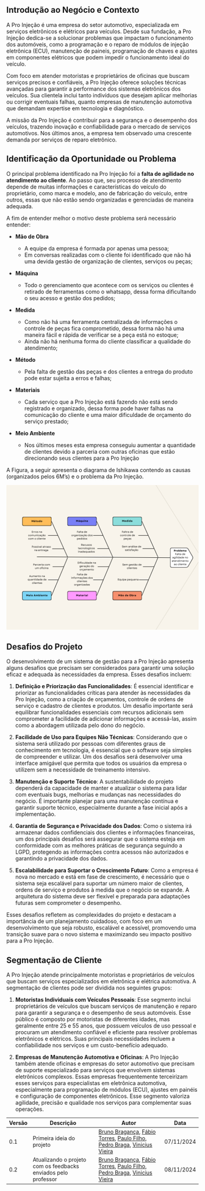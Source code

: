 ## Introdução ao Negócio e Contexto

A Pro Injeção é uma empresa do setor automotivo, especializada em serviços eletrônicos e elétricos para veículos. Desde sua fundação, a Pro Injeção dedica-se a solucionar problemas que impactam o funcionamento dos automóveis, como a programação e o reparo de módulos de injeção eletrônica (ECU), manutenção de paineis, programação de chaves e ajustes em componentes elétricos que podem impedir o funcionamento ideal do veículo.

Com foco em atender motoristas e proprietários de oficinas que buscam serviços precisos e confiáveis, a Pro Injeção oferece soluções técnicas avançadas para garantir a performance dos sistemas eletrônicos dos veículos. Sua clientela inclui tanto indivíduos que desejam aplicar melhorias ou corrigir eventuais falhas, quanto empresas de manutenção automotiva que demandam expertise em tecnologia e diagnóstico.

A missão da Pro Injeção é contribuir para a segurança e o desempenho dos veículos, trazendo inovação e confiabilidade para o mercado de serviços automotivos. Nos últimos anos, a empresa tem observado uma crescente demanda por serviços de reparo eletrônico.

## Identificação da Oportunidade ou Problema 
O principal problema identificado na Pro Injeção foi a **falta de agilidade no atendimento ao cliente**. Ao passo que, seu processo de atendimento depende de muitas informações e características do veículo do proprietário, como marca e modelo, ano de fabricação do veículo, entre outros, essas que não estão sendo organizadas e gerenciadas de maneira adequada. 

A fim de entender melhor o motivo deste problema será necessário entender:

- **Mão de Obra**
    - A equipe da empresa é formada por apenas uma pessoa;
    - Em conversas realizadas com o cliente foi identificado que não há uma devida gestão de organização de clientes, serviços ou peças;

- **Máquina**
    - Todo o gerenciamento que acontece com os serviços ou clientes é retirado de ferramentas como o whatsapp, dessa forma dificultando o seu acesso e gestão dos pedidos;

- **Medida**
    - Como não há uma ferramenta centralizada de informações o controle de peças fica comprometido, dessa forma não há uma maneira fácil e rápida de verificar se a peça está no estoque;
    - Ainda não há nenhuma forma do cliente classificar a qualidade do atendimento;

- **Método**
    - Pela falta de gestão das peças e dos clientes a entrega do produto pode estar sujeita a erros e falhas;

- **Materiais**
    - Cada serviço que a Pro Injeção está fazendo não está sendo registrado e organizado, dessa forma pode haver falhas na comunicação do cliente e uma maior dificuldade de orçamento do serviço prestado;

- **Meio Ambiente**
    - Nos últimos meses esta empresa conseguiu aumentar a quantidade de clientes devido a parceria com outras oficinas que estão direcionando seus clientes para a Pro Injeção

A Figura, a seguir apresenta o diagrama de Ishikawa contendo as causas (organizados pelos 6M’s) e o problema da Pro  Injeção. 

![fish-bone diagram](./assets/images/fish_bone.png)

## Desafios do Projeto

O desenvolvimento de um sistema de gestão para a Pro Injeção apresenta alguns desafios que precisam ser considerados para garantir uma solução eficaz e adequada às necessidades da empresa. Esses desafios incluem:

1. **Definição e Priorização das Funcionalidades**: É essencial identificar e priorizar as funcionalidades críticas para atender às necessidades da Pro Injeção, como a criação de orçamentos, controle de ordens de serviço e cadastro de clientes e produtos. Um desafio importante será equilibrar funcionalidades essenciais com recursos adicionais sem comprometer a facilidade de adicionar informações e acessá-las, assim como a abordagem utilizada pelo dono do negócio.

2. **Facilidade de Uso para Equipes Não Técnicas**: Considerando que o sistema será utilizado por pessoas com diferentes graus de conhecimento em tecnologia, é essencial que o software seja simples de compreender e utilizar. Um dos desafios será desenvolver uma interface amigável que permita que todos os usuários da empresa o utilizem sem a necessidade de treinamento intensivo.

3. **Manutenção e Suporte Técnico**: A sustentabilidade do projeto dependerá da capacidade de manter e atualizar o sistema para lidar com eventuais bugs, melhorias e mudanças nas necessidades do negócio. É importante planejar para uma manutenção contínua e garantir suporte técnico, especialmente durante a fase inicial após a implementação.

4. **Garantia de Segurança e Privacidade dos Dados**: Como o sistema irá armazenar dados confidenciais dos clientes e informações financeiras, um dos principais desafios será assegurar que o sistema esteja em conformidade com as melhores práticas de segurança seguindo a LGPD, protegendo as informações contra acessos não autorizados e garantindo a privacidade dos dados.

5. **Escalabilidade para Suportar o Crescimento Futuro**: Como a empresa é nova no mercado e está em fase de crescimento, é necessário que o sistema seja escalável para suportar um número maior de clientes, ordens de serviço e produtos à medida que o negócio se expande. A arquitetura do sistema deve ser flexível e preparada para adaptações futuras sem comprometer o desempenho.

Esses desafios refletem as complexidades do projeto e destacam a importância de um planejamento cuidadoso, com foco em um desenvolvimento que seja robusto, escalável e acessível, promovendo uma transição suave para o novo sistema e maximizando seu impacto positivo para a Pro Injeção.


## Segmentação de Cliente

A Pro Injeção atende principalmente motoristas e proprietários de veículos que buscam serviços especializados em eletrônica e elétrica automotiva. A segmentação de clientes pode ser dividida nos seguintes grupos:

1. **Motoristas Individuais com Veículos Pessoais**: Esse segmento inclui proprietários de veículos que buscam serviços de manutenção e reparo para garantir a segurança e o desempenho de seus automóveis. Esse público é composto por motoristas de diferentes idades, mas geralmente entre 25 e 55 anos, que possuem veículos de uso pessoal e procuram um atendimento confiável e eficiente para resolver problemas eletrônicos e elétricos. Suas principais necessidades incluem a confiabilidade nos serviços e um custo-benefício adequado.

2. **Empresas de Manutenção Automotiva e Oficinas**: A Pro Injeção também atende oficinas e empresas do setor automotivo que precisam de suporte especializado para serviços que envolvem sistemas eletrônicos complexos. Essas empresas frequentemente terceirizam esses serviços para especialistas em eletrônica automotiva, especialmente para programação de módulos (ECU), ajustes em painéis e configuração de componentes eletrônicos. Esse segmento valoriza agilidade, precisão e qualidade nos serviços para complementar suas operações.




| Versão | Descrição                 | Autor                   | Data       |
|--------|---------------------------|-------------------------|------------|
| 0.1    | Primeira ideia do projeto | [Bruno Bragança](http://github.com/BrunoBReis), [Fábio Torres](http://github.com/fabioaletorres), [Paulo Filho](http://github.com/PauloFilho2), [Pedro Braga](http://github.com/Stain19), [Vinicius Vieira](http://github.com/viniciusvieira00) | 07/11/2024 |
| 0.2    | Atualizando o projeto com os feedbacks enviados pelo professor | [Bruno Bragança](http://github.com/BrunoBReis), [Fábio Torres](http://github.com/fabioaletorres), [Paulo Filho](http://github.com/PauloFilho2), [Pedro Braga](http://github.com/Stain19), [Vinicius Vieira](http://github.com/viniciusvieira00) | 08/11/2024 |